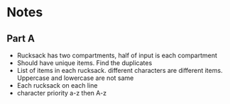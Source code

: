 # Notes

## Part A
- Rucksack has two compartments, half of input is each compartment
- Should have unique items. Find the duplicates
- List of items in each rucksack. different characters are different items. Uppercase and lowercase are not same
- Each rucksack on each line
- character priority a-z then A-z 